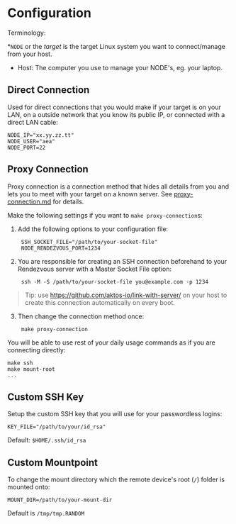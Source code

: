 # Configuration 

Terminology: 

*`NODE` or the *target* is the target Linux system you want to connect/manage from your host. 
* Host: The computer you use to manage your NODE's, eg. your laptop.

## Direct Connection 

Used for direct connections that you would make if your target is on your LAN, on a outside network that you know its public IP, or connected with a direct LAN cable:

    NODE_IP="xx.yy.zz.tt"
    NODE_USER="aea"
    NODE_PORT=22


## Proxy Connection

Proxy connection is a connection method that hides all details from you and lets you to meet with your target on a known server. See [proxy-connection.md](./proxy-connection.md) for details.

Make the following settings if you want to `make proxy-connection`s: 

1. Add the following options to your configuration file:

        SSH_SOCKET_FILE="/path/to/your-socket-file"
        NODE_RENDEZVOUS_PORT=1234


2. You are responsible for creating an SSH connection beforehand to your Rendezvous server with a Master Socket File option: 

        ssh -M -S /path/to/your-socket-file you@example.com -p 1234
    
 > Tip: use https://github.com/aktos-io/link-with-server/ on your host to create this connection automatically on every boot.


3. Then change the connection method once: 

        make proxy-connection     
    
    
You will be able to use rest of your daily usage commands as if you are connecting directly: 

    make ssh
    make mount-root 
    ...


## Custom SSH Key

Setup the custom SSH key that you will use for your passwordless logins:

    KEY_FILE="/path/to/your/id_rsa"

Default: `$HOME/.ssh/id_rsa`

## Custom Mountpoint

To change the mount directory which the remote device's root (`/`) folder is mounted onto:

    MOUNT_DIR=/path/to/your-mount-dir

Default is `/tmp/tmp.RANDOM`
